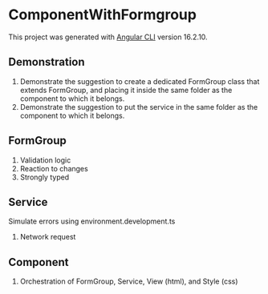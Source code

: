 # ComponentWithFormgroup

This project was generated with [Angular CLI](https://github.com/angular/angular-cli) version 16.2.10.

## Demonstration

1. Demonstrate the suggestion to create a dedicated FormGroup class that extends FormGroup, and placing it inside the same folder as the component to which it belongs.  
1. Demonstrate the suggestion to put the service in the same folder as the component to which it belongs.  

## FormGroup

1. Validation logic
1. Reaction to changes
1. Strongly typed

## Service

Simulate errors using environment.development.ts

1. Network request


## Component

1. Orchestration of FormGroup, Service, View (html), and Style (css)